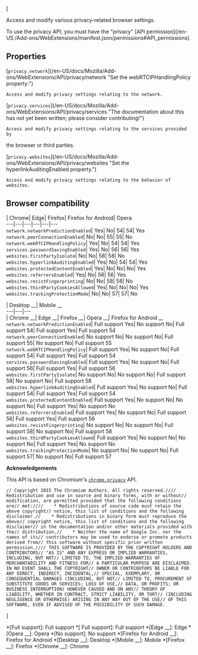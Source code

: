 [



Access and modify various privacy-related browser settings.



To use the privacy API, you must have the "privacy" [API permission](/en-US
/Add-ons/WebExtensions/manifest.json/permissions#API_permissions).



## Properties



[`privacy.network`](/en-US/docs/Mozilla/Add-
ons/WebExtensions/API/privacy/network "Set the webRTCIPHandlingPolicy
property:")

    Access and modify privacy settings relating to the network.

[`privacy.services`](/en-US/docs/Mozilla/Add-
ons/WebExtensions/API/privacy/services "The documentation about this has not
yet been written; please consider contributing!")

    Access and modify privacy settings relating to the services provided by
the browser or third parties.

[`privacy.websites`](/en-US/docs/Mozilla/Add-
ons/WebExtensions/API/privacy/websites "Set the hyperlinkAuditingEnabled
property.")

    Access and modify privacy settings relating to the behavior of websites.



## Browser compatibility



| Chrome| Edge| Firefox| Firefox for Android| Opera  
---|---|---|---|---|---  
`network.networkPredictionEnabled`|  Yes|  No| 54| 54|  Yes  
`network.peerConnectionEnabled`|  No|  No| 55| 55|  No  
`network.webRTCIPHandlingPolicy`|  Yes|  No| 54| 54|  Yes  
`services.passwordSavingEnabled`|  Yes|  No| 56| 56|  Yes  
`websites.firstPartyIsolate`|  No|  No| 58| 58|  No  
`websites.hyperlinkAuditingEnabled`|  Yes|  No| 54| 54|  Yes  
`websites.protectedContentEnabled`|  Yes|  No|  No|  No|  Yes  
`websites.referrersEnabled`|  Yes|  No| 56| 56|  Yes  
`websites.resistFingerprinting`|  No|  No| 58| 58|  No  
`websites.thirdPartyCookiesAllowed`|  Yes|  No|  No|  No|  Yes  
`websites.trackingProtectionMode`|  No|  No| 57| 57|  No  
  
| Desktop __| Mobile __  
---|---|---  
| Chrome __| Edge __| Firefox __| Opera __| Firefox for Android __  
`network.networkPredictionEnabled`|  Full support Yes| No support
No| Full support 54| Full support Yes| Full support 54  
`network.peerConnectionEnabled`| No support No| No support No|
Full support 55| No support No| Full support 55  
`network.webRTCIPHandlingPolicy`| Full support Yes| No support No|
Full support 54| Full support Yes| Full support 54  
`services.passwordSavingEnabled`| Full support Yes| No support No|
Full support 56| Full support Yes| Full support 56  
`websites.firstPartyIsolate`| No support No| No support No| Full
support 58| No support No| Full support 58  
`websites.hyperlinkAuditingEnabled`| Full support Yes| No support
No| Full support 54| Full support Yes| Full support 54  
`websites.protectedContentEnabled`| Full support Yes| No support
No| No support No| Full support Yes| No support No  
`websites.referrersEnabled`| Full support Yes| No support No|
Full support 56| Full support Yes| Full support 56  
`websites.resistFingerprinting`| No support No| No support No|
Full support 58| No support No| Full support 58  
`websites.thirdPartyCookiesAllowed`| Full support Yes| No support
No| No support No| Full support Yes| No support No  
`websites.trackingProtectionMode`| No support No| No support No|
Full support 57| No support No| Full support 57  
  




 **Acknowledgements** 

This API is based on Chromium's
[`chrome.privacy`](https://developer.chrome.com/extensions/privacy) API.







    
    
    // Copyright 2015 The Chromium Authors. All rights reserved.//// Redistribution and use in source and binary forms, with or without// modification, are permitted provided that the following conditions are// met:////    * Redistributions of source code must retain the above copyright// notice, this list of conditions and the following disclaimer.//    * Redistributions in binary form must reproduce the above// copyright notice, this list of conditions and the following disclaimer// in the documentation and/or other materials provided with the// distribution.//    * Neither the name of Google Inc. nor the names of its// contributors may be used to endorse or promote products derived from// this software without specific prior written permission.//// THIS SOFTWARE IS PROVIDED BY THE COPYRIGHT HOLDERS AND CONTRIBUTORS// "AS IS" AND ANY EXPRESS OR IMPLIED WARRANTIES, INCLUDING, BUT NOT// LIMITED TO, THE IMPLIED WARRANTIES OF MERCHANTABILITY AND FITNESS FOR// A PARTICULAR PURPOSE ARE DISCLAIMED. IN NO EVENT SHALL THE COPYRIGHT// OWNER OR CONTRIBUTORS BE LIABLE FOR ANY DIRECT, INDIRECT, INCIDENTAL,// SPECIAL, EXEMPLARY, OR CONSEQUENTIAL DAMAGES (INCLUDING, BUT NOT// LIMITED TO, PROCUREMENT OF SUBSTITUTE GOODS OR SERVICES; LOSS OF USE,// DATA, OR PROFITS; OR BUSINESS INTERRUPTION) HOWEVER CAUSED AND ON ANY// THEORY OF LIABILITY, WHETHER IN CONTRACT, STRICT LIABILITY, OR TORT// (INCLUDING NEGLIGENCE OR OTHERWISE) ARISING IN ANY WAY OUT OF THE USE// OF THIS SOFTWARE, EVEN IF ADVISED OF THE POSSIBILITY OF SUCH DAMAGE.



]

  *[Full support]: Full support
  *[ Full support]: Full support
  *[Edge __]: Edge
  *[Opera __]: Opera
  *[No support]: No support
  *[Firefox for Android __]: Firefox for Android
  *[Desktop __]: Desktop
  *[Mobile __]: Mobile
  *[Firefox __]: Firefox
  *[Chrome __]: Chrome

